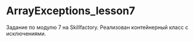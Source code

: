# ArrayExceptions_lesson7
Задание по модулю 7 на Skillfactory. Реализован контейнерный класс с исключениями.
